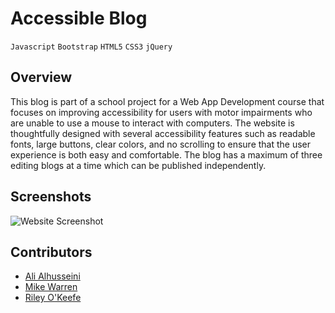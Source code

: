 # Accessible Blog
`Javascript` `Bootstrap` `HTML5` `CSS3` `jQuery`
## Overview
This blog is part of a school project for a Web App Development course that focuses on improving accessibility for users with motor impairments who are unable to use a mouse to interact with computers. The website is thoughtfully designed with several accessibility features such as readable fonts, large buttons, clear colors, and no scrolling to ensure that the user experience is both easy and comfortable. The blog has a maximum of three editing blogs at a time which can be published independently.

## Screenshots
![Website Screenshot](https://github.com/ali-alhusseini/P1/blob/master/Pictures/screenshot.png?raw=true)

## Contributors
- [Ali Alhusseini](https://github.com/ali-alhusseini)
- [Mike Warren](https://github.com/miikewarren8)
- [Riley O'Keefe](https://github.com/R0keefe)
